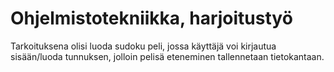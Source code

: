 # Ohjelmistotekniikka, harjoitustyö
Tarkoituksena olisi luoda sudoku peli, jossa käyttäjä voi kirjautua sisään/luoda tunnuksen, jolloin pelisä eteneminen tallennetaan tietokantaan. 
